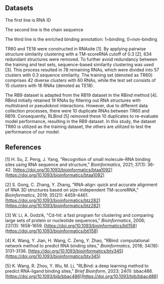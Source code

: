 ## Datasets

The first line is RNA ID

The second line is the chain sequence

The third line is the enriched binding annotation: 1=binding, 0=non-binding

TR60 and TE18 were constructed in RNAsite [1]. By applying pairwise structure similarity clustering with a TM-scoreRNA cutoff of 0.3 [2], 634 redundant structures were removed. To further avoid redundancy between the training and test sets, sequence-based similarity clustering was used [3]. This process resulted in 78 remaining RNAs, which were divided into 57 clusters with 0.3 sequence similarity. The training set (denoted as TR60) comprises 42 diverse clusters with 60 RNAs, while the test set consists of 15 clusters with 18 RNAs (denoted as TE18).

The RB9 dataset is adapted from the RB19 dataset in the RBind method [4]. RBind initially retained 19 RNAs by filtering out RNA structures with multistrand or pseudoknot interactions. However, due to different data collection processes, there were 10 duplicate RNAs between TR60 and RB19. Consequently, RLBind [5] removed these 10 duplicates to re-evaluate model performance, resulting in the RB9 dataset. In this study, the dataset TR60 is utilized as the training dataset, the others are utilized to test the performance of our model.

## References

[1] H. Su, Z. Peng, J. Yang, "Recognition of small molecule-RNA binding sites using RNA sequence and structure," *Bioinformatics*, 2021; 37(1): 36-42. [https://doi.org/10.1093/bioinformatics/btaa1092](https://doi.org/10.1093/bioinformatics/btaa1092)

[2] S. Gong, C. Zhang, Y. Zhang, "RNA-align: quick and accurate alignment of RNA 3D structures based on size-independent TM-scoreRNA," *Bioinformatics*, 2019; 35(21): 4459-4461. [https://doi.org/10.1093/bioinformatics/btz282](https://doi.org/10.1093/bioinformatics/btz282)

[3] W. Li, A. Godzik, "Cd-hit: a fast program for clustering and comparing large sets of protein or nucleotide sequences," *Bioinformatics*, 2006; 22(13): 1658-1659. [https://doi.org/10.1093/bioinformatics/btl158](https://doi.org/10.1093/bioinformatics/btl158)

[4] K. Wang, Y. Jian, H. Wang, C. Zeng, Y. Zhao, "RBind: computational network method to predict RNA binding sites," *Bioinformatics*, 2018; 34(18): 3131-3136. [https://doi.org/10.1093/bioinformatics/bty345](https://doi.org/10.1093/bioinformatics/bty345)

[5] K. Wang, R. Zhou, Y. Wu, M. Li, "RLBind: a deep learning method to predict RNA-ligand binding sites," *Brief Bioinform*, 2023; 24(1): bbac486. [https://doi.org/10.1093/bib/bbac486](https://doi.org/10.1093/bib/bbac486)
